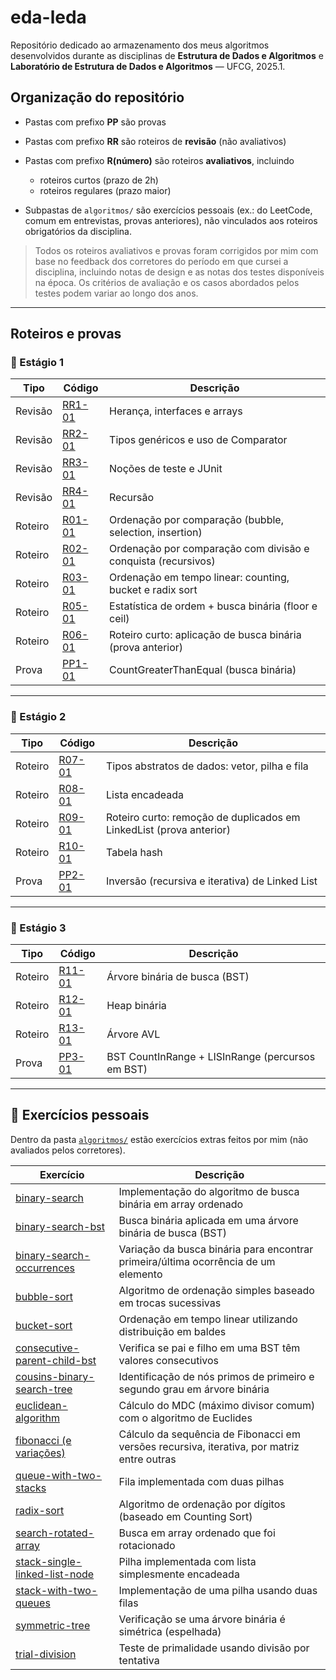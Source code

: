 # eda-leda
Repositório dedicado ao armazenamento dos meus algoritmos desenvolvidos durante as disciplinas de **Estrutura de Dados e Algoritmos** e **Laboratório de Estrutura de Dados e Algoritmos** — UFCG, 2025.1.

## Organização do repositório

- Pastas com prefixo **PP** são provas  
- Pastas com prefixo **RR** são roteiros de **revisão** (não avaliativos)  
- Pastas com prefixo **R(número)** são roteiros **avaliativos**, incluindo

  - roteiros curtos (prazo de 2h)
  - roteiros regulares (prazo maior)  

- Subpastas de `algoritmos/` são exercícios pessoais (ex.: do LeetCode, comum em entrevistas, provas anteriores), não vinculados aos roteiros obrigatórios da disciplina.  


> Todos os roteiros avaliativos e provas foram corrigidos por mim com base no feedback dos corretores do período em que cursei a disciplina, incluindo notas de design e as notas dos testes disponíveis na época. Os critérios de avaliação e os casos abordados pelos testes podem variar ao longo dos anos.

---


## Roteiros e provas

### 📌 Estágio 1
| Tipo     | Código   | Descrição                                                                 |
|----------|----------|-----------------------------------------------------------------------------|
| Revisão  | [RR1-01](./RR1-01) | Herança, interfaces e arrays |
| Revisão  | [RR2-01](./RR2-01) | Tipos genéricos e uso de Comparator |
| Revisão  | [RR3-01](./RR3-01) | Noções de teste e JUnit |
| Revisão  | [RR4-01](./RR4-01) | Recursão |
| Roteiro  | [R01-01](./R01-01) | Ordenação por comparação (bubble, selection, insertion) |
| Roteiro  | [R02-01](./R02-01) | Ordenação por comparação com divisão e conquista (recursivos) |
| Roteiro  | [R03-01](./R03-01) | Ordenação em tempo linear: counting, bucket e radix sort |
| Roteiro  | [R05-01](./R05-01) | Estatística de ordem + busca binária (floor e ceil) |
| Roteiro  | [R06-01](./R06-01) | Roteiro curto: aplicação de busca binária (prova anterior) |
| Prova    | [PP1-01](./PP1-01) | CountGreaterThanEqual (busca binária) |

---

### 📌 Estágio 2
| Tipo     | Código   | Descrição                                                                 |
|----------|----------|-----------------------------------------------------------------------------|
| Roteiro  | [R07-01](./R07-01) | Tipos abstratos de dados: vetor, pilha e fila |
| Roteiro  | [R08-01](./R08-01) | Lista encadeada |
| Roteiro  | [R09-01](./R09-01) | Roteiro curto: remoção de duplicados em LinkedList (prova anterior) |
| Roteiro  | [R10-01](./R10-01) | Tabela hash |
| Prova    | [PP2-01](./PP2-01) | Inversão (recursiva e iterativa) de Linked List |

---

### 📌 Estágio 3
| Tipo     | Código   | Descrição                                                                 |
|----------|----------|-----------------------------------------------------------------------------|
| Roteiro  | [R11-01](./R11-01) | Árvore binária de busca (BST) |
| Roteiro  | [R12-01](./R12-01) | Heap binária |
| Roteiro  | [R13-01](./R13-01) | Árvore AVL |
| Prova    | [PP3-01](./PP3-01) | BST CountInRange + LISInRange (percursos em BST) |

---

## 📝 Exercícios pessoais

Dentro da pasta [`algoritmos/`](./algoritmos) estão exercícios extras feitos por mim (não avaliados pelos corretores).  

| Exercício | Descrição |
|-----------|-----------|
| [binary-search](./algoritmos/binary-search) | Implementação do algoritmo de busca binária em array ordenado |
| [binary-search-bst](./algoritmos/binary-search-bst) | Busca binária aplicada em uma árvore binária de busca (BST) |
| [binary-search-occurrences](./algoritmos/binary-search-occurrences) | Variação da busca binária para encontrar primeira/última ocorrência de um elemento |
| [bubble-sort](./algoritmos/bubble-sort) | Algoritmo de ordenação simples baseado em trocas sucessivas |
| [bucket-sort](./algoritmos/bucket-sort) | Ordenação em tempo linear utilizando distribuição em baldes |
| [consecutive-parent-child-bst](./algoritmos/consecutive-parent-child-bst) | Verifica se pai e filho em uma BST têm valores consecutivos |
| [cousins-binary-search-tree](./algoritmos/cousins-binary-search-tree) | Identificação de nós primos de primeiro e segundo grau em árvore binária |
| [euclidean-algorithm](./algoritmos/euclidean-algorithm) | Cálculo do MDC (máximo divisor comum) com o algoritmo de Euclides |
| [fibonacci (e variações)](./algoritmos/fibonacci) | Cálculo da sequência de Fibonacci em versões recursiva, iterativa, por matriz entre outras |e
| [queue-with-two-stacks](./algoritmos/queue-with-two-stacks) | Fila implementada com duas pilhas |
| [radix-sort](./algoritmos/radix-sort) | Algoritmo de ordenação por dígitos (baseado em Counting Sort) |
| [search-rotated-array](./algoritmos/search-rotated-array) | Busca em array ordenado que foi rotacionado |
| [stack-single-linked-list-node](./algoritmos/stack-single-linked-list-node) | Pilha implementada com lista simplesmente encadeada |
| [stack-with-two-queues](./algoritmos/stack-with-two-queues) | Implementação de uma pilha usando duas filas |
| [symmetric-tree](./algoritmos/symmetric-tree) | Verificação se uma árvore binária é simétrica (espelhada) |
| [trial-division](./algoritmos/trial-division) | Teste de primalidade usando divisão por tentativa |
